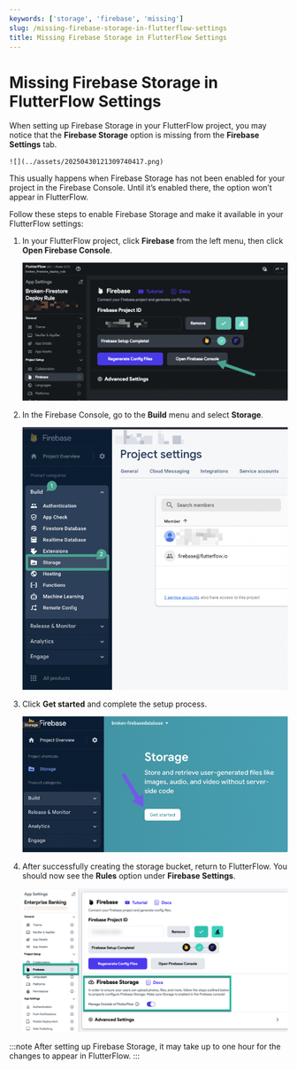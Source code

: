 ```yaml
---
keywords: ['storage', 'firebase', 'missing']
slug: /missing-firebase-storage-in-flutterflow-settings
title: Missing Firebase Storage in FlutterFlow Settings
---
```


# Missing Firebase Storage in FlutterFlow Settings

When setting up Firebase Storage in your FlutterFlow project, you may notice that the **Firebase Storage** option is missing from the **Firebase Settings** tab.

    ![](../assets/20250430121309740417.png)

This usually happens when Firebase Storage has not been enabled for your project in the Firebase Console. Until it’s enabled there, the option won’t appear in FlutterFlow.

Follow these steps to enable Firebase Storage and make it available in your FlutterFlow settings:

1. In your FlutterFlow project, click **Firebase** from the left menu, then click **Open Firebase Console**.

    ![](../assets/20250430121310019673.png)

2. In the Firebase Console, go to the **Build** menu and select **Storage**.

    ![](../assets/20250430121310317285.png)

3. Click **Get started** and complete the setup process.

    ![](../assets/20250430121310619096.png)

4. After successfully creating the storage bucket, return to FlutterFlow. You should now see the **Rules** option under **Firebase Settings**.

    ![](../assets/20250430121310959552.png)

:::note
After setting up Firebase Storage, it may take up to one hour for the changes to appear in FlutterFlow.
:::